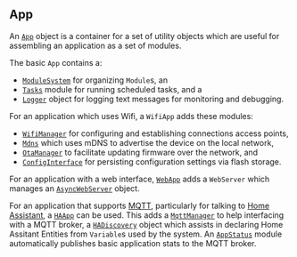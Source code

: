 ## App

An [`App`](../include/og3/app.h) object is a container for a set of utility objects which are useful for assembling an application as a set of modules.

The basic `App` contains a:
- [`ModuleSystem`](modules.md) for organizing `Module`s, an
- [`Tasks`](../include/og3/tasks.h) module for running scheduled tasks, and a
- [`Logger`](logging.md) object for logging text messages for monitoring and debugging.

For an application which uses Wifi, a `WifiApp` adds these modules:
- [`WifiManager`](../include/og3/wifi_manager.h) for configuring and establishing connections access points,
- [`Mdns`](../include/og3/mdns.h) which uses mDNS to advertise the device on the local network,
- [`OtaManager`](../include/og3/ota_manager.h) to facilitate updating firmware over the network, and
- [`ConfigInterface`](../include/og3/config_interface.h) for persisting configuration settings via flash storage.

For an application with a web interface, [`WebApp`](../include/og3/web_app.h) adds a `WebServer` which manages an [`AsyncWebServer`](https://github.com/esphome/ESPAsyncWebServer) object.

For an application that supports [MQTT](https://en.wikipedia.org/wiki/MQTT), particularly for talking to [Home Assistant](https://www.home-assistant.io/), a [`HAApp`](../include/og3/ha_app.h) can be used.  This adds a [`MqttManager`](../include/og3/mqtt_manager.h) to help interfacing with a MQTT broker, a [`HADiscovery`](../include/og3/ha_discovery.h) object which assists in declaring Home Assitant Entities from `Variable`s used by the system.  An [`AppStatus`](../include/og3/app_status.h) module automatically publishes basic application stats to the MQTT broker.
